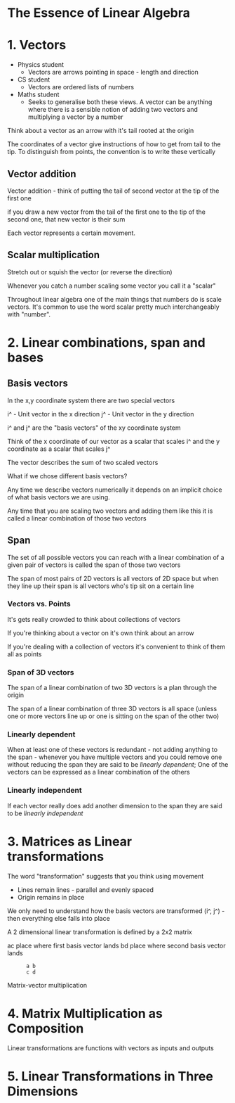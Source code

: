 # The Essence of Linear Algebra

# 1. Vectors

* Physics student
  - Vectors are arrows pointing in space - length and direction
* CS student
  - Vectors are ordered lists of numbers
* Maths student
  - Seeks to generalise both these views.  A vector can be anything where
    there is a sensible notion of adding two vectors and multiplying a vector
by a number

Think about a vector as an arrow with it's tail rooted at the origin

The coordinates of a vector give instructions of how to get from tail to the
tip.  To distinguish from points, the convention is to write these vertically

## Vector addition

Vector addition - think of putting the tail of second vector at the tip of the
first one

if you draw a new vector from the tail of the first one to the tip of the
second one, that new vector is their sum

Each vector represents a certain movement.

## Scalar multiplication

Stretch out or squish the vector (or reverse the direction)

Whenever you catch a number scaling some vector you call it a "scalar"

Throughout linear algebra one of the main things that numbers do is scale
vectors.  It's common to use the word scalar pretty much interchangeably with
"number".

# 2. Linear combinations, span and bases

## Basis vectors

In the x,y coordinate system there are two special vectors

i^ - Unit vector in the x direction
j^ - Unit vector in the y direction

i^ and j^ are the "basis vectors" of the xy coordinate system

Think of the x coordinate of our vector as a scalar that scales i^ and the y
coordinate as a scalar that scales j^

The vector describes the sum of two scaled vectors

What if we chose different basis vectors?

Any time we describe vectors numerically it depends on an implicit choice of
what basis vectors we are using.

Any time that you are scaling two vectors and adding them like this it is
called a linear combination of those two vectors

## Span

The set of all possible vectors you can reach with a linear combination of a
given pair of vectors is called the span of those two vectors

The span of most pairs of 2D vectors is all vectors of 2D space but when they
line up their span is all vectors who's tip sit on a certain line

### Vectors vs. Points

It's gets really crowded to think about collections of vectors

If you're thinking about a vector on it's own think about an arrow

If you're dealing with a collection of vectors it's convenient to think of
them all as points

### Span of 3D vectors

The span of a linear combination of two 3D vectors is a plan through the
origin

The span of a linear combination of three 3D vectors is all space (unless one
or more vectors line up or one is sitting on the span of the other two)

### Linearly dependent

When at least one of these vectors is redundant - not adding anything to the
span - whenever you have multiple vectors and you could remove one without reducing
the span they are said to be *linearly dependent*; One of the vectors can be expressed as a linear combination of the others

### Linearly independent

If each vector really does add another dimension to the span they are said to
be *linearly independent*

# 3. Matrices as Linear transformations

The word "transformation" suggests that you think using movement

* Lines remain lines - parallel and evenly spaced
* Origin remains in place

We only need to understand how the basis vectors are transformed (i^, j^) -
then everything else falls into place

A 2 dimensional linear transformation is defined by a 2x2 matrix

  ac place where first basis vector lands
  bd place where second basis vector lands

          a b
          c d

Matrix-vector multiplication

# 4. Matrix Multiplication as Composition

Linear transformations are functions with vectors as inputs and outputs

# 5. Linear Transformations in Three Dimensions


